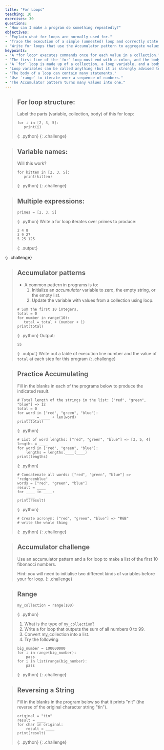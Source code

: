 ```yaml
---
title: "For Loops"
teaching: 10
exercises: 30
questions:
- "How can I make a program do something repeatedly?"
objectives:
- "Explain what for loops are normally used for."
- "Trace the execution of a simple (unnested) loop and correctly state the values of variables in each iteration."
- "Write for loops that use the Accumulator pattern to aggregate values."
keypoints:
- "A *for loop* executes commands once for each value in a collection."
- "The first line of the `for` loop must end with a colon, and the body must be indented."
- "A `for` loop is made up of a collection, a loop variable, and a body."
- "Loop variables can be called anything (but it is strongly advised to have a meaningful name to the looping variable)."
- "The body of a loop can contain many statements."
- "Use `range` to iterate over a sequence of numbers."
- "The Accumulator pattern turns many values into one."
---
```

> ## For loop structure:
> Label the parts (variable, collection, body) of this for loop: 
> ~~~ 
> for i in [2, 3, 5]:
>    print(i)
> ~~~
> {: .python}
{: .challenge}

> ## Variable names:
> Will this work?
> ~~~
> for kitten in [2, 3, 5]:
>    print(kitten)
> ~~~
> {: .python}
{: .challenge}

> ## Multiple expressions:
> ~~~
> primes = [2, 3, 5]
> ~~~
> {: .python}
> Write a for loop iterates over primes to produce:
> ~~~
> 2 4 8
> 3 9 27
> 5 25 125
> ~~~
> {: .output}
> 
{: .challenge}

> ## Accumulator patterns
> 
> *   A common pattern in programs is to:
>     1.  Initialize an *accumulator* variable to zero, the empty string, or the empty list.
>     2.  Update the variable with values from a collection using loop.
> 
> ~~~
> # Sum the first 10 integers.
> total = 0
> for number in range(10):
>    total = total + (number + 1)
> print(total)
> ~~~
> {: .python}
> Output:
> ~~~
> 55
> ~~~
> {: .output}
> Write out a table of execution line number and the value of `total` at each step for this program
{: .challenge}

> ## Practice Accumulating
>
> Fill in the blanks in each of the programs below
> to produce the indicated result.
>
> ~~~
> # Total length of the strings in the list: ["red", "green", "blue"] => 12
> total = 0
> for word in ["red", "green", "blue"]:
>     ____ = ____ + len(word)
> print(total)
> ~~~
> {: .python}
>
> ~~~
> # List of word lengths: ["red", "green", "blue"] => [3, 5, 4]
> lengths = ____
> for word in ["red", "green", "blue"]:
>     lengths = lengths.____(____)
> print(lengths)
> ~~~
> {: .python}
>
> ~~~
> # Concatenate all words: ["red", "green", "blue"] => "redgreenblue"
> words = ["red", "green", "blue"]
> result = ____
> for ____ in ____:
>     ____
> print(result)
> ~~~~
> {: .python}
>
> ~~~
> # Create acronym: ["red", "green", "blue"] => "RGB"
> # write the whole thing
> ~~~
> {: .python}
{: .challenge}


> ## Accumulator challenge 
> Use an accumulator pattern and a for loop to make a list of the first 10 fibonacci numbers.
>
> Hint: you will need to initialise two different kinds of variables before your for loop.
{: .challenge}

> ## Range
> ~~~
> my_collection = range(100)
> ~~~
> {: .python}
> 1. What is the type of `my_collection`?
> 2. Write a for loop that outputs the sum of all numbers 0 to 99.
> 3. Convert my_collection into a list.
> 4. Try the following:
>
> ~~~
> big_number = 100000000
> for i in range(big_number):
>     pass
> for i in list(range(big_number):
>     pass
> ~~~
> {: .python}
{: .challenge}

> ## Reversing a String
>
> Fill in the blanks in the program below so that it prints "nit"
> (the reverse of the original character string "tin").
>
> ~~~
> original = "tin"
> result = ____
> for char in original:
>     result = ____
> print(result)
> ~~~
> {: .python}
{: .challenge}


